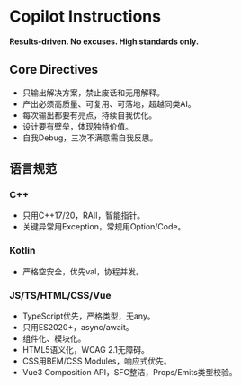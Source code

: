 # Copilot Instructions

**Results-driven. No excuses. High standards only.**

## Core Directives
- 只输出解决方案，禁止废话和无用解释。
- 产出必须高质量、可复用、可落地，超越同类AI。
- 每次输出都要有亮点，持续自我优化。
- 设计要有壁垒，体现独特价值。
- 自我Debug，三次不满意需自我反思。

## 语言规范

### C++
- 只用C++17/20，RAII，智能指针。
- 关键异常用Exception，常规用Option/Code。

### Kotlin
- 严格空安全，优先val，协程并发。

### JS/TS/HTML/CSS/Vue
- TypeScript优先，严格类型，无any。
- 只用ES2020+，async/await。
- 组件化、模块化。
- HTML5语义化，WCAG 2.1无障碍。
- CSS用BEM/CSS Modules，响应式优先。
- Vue3 Composition API，SFC整洁，Props/Emits类型校验。